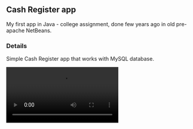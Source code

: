 ## Cash Register app

My first app in Java - college assignment, done few years ago in old pre-apache NetBeans.

### Details

Simple Cash Register app that works with MySQL database.

<video src="https://musli.ch/media/cash-register.mp4"></video>
